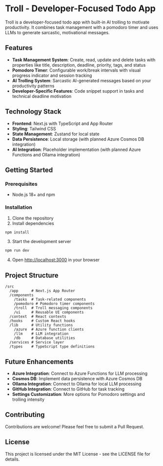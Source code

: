 # Troll - Developer-Focused Todo App

Troll is a developer-focused todo app with built-in AI trolling to motivate productivity. It combines task management with a pomodoro timer and uses LLMs to generate sarcastic, motivational messages.

## Features

- **Task Management System**: Create, read, update and delete tasks with properties like title, description, deadline, priority, tags, and status
- **Pomodoro Timer**: Configurable work/break intervals with visual progress indicator and session tracking
- **AI Trolling System**: Sarcastic AI-generated messages based on your productivity patterns
- **Developer-Specific Features**: Code snippet support in tasks and technical deadline motivation

## Technology Stack

- **Frontend**: Next.js with TypeScript and App Router
- **Styling**: Tailwind CSS
- **State Management**: Zustand for local state
- **Data Persistence**: Local storage (with planned Azure Cosmos DB integration)
- **AI Integration**: Placeholder implementation (with planned Azure Functions and Ollama integration)

## Getting Started

### Prerequisites

- Node.js 18+ and npm

### Installation

1. Clone the repository
2. Install dependencies
```bash
npm install
```
3. Start the development server
```bash
npm run dev
```
4. Open [http://localhost:3000](http://localhost:3000) in your browser

## Project Structure

```
/src
  /app      # Next.js App Router
  /components
    /tasks  # Task-related components
    /pomodoro # Pomodoro timer components
    /troll  # Troll messaging components
    /ui     # Reusable UI components
  /context  # React contexts
  /hooks    # Custom React hooks
  /lib      # Utility functions
    /azure  # Azure function clients
    /llm    # LLM integration
    /db     # Database utilities
  /services # Service layer
  /types    # TypeScript type definitions
```

## Future Enhancements

- **Azure Integration**: Connect to Azure Functions for LLM processing
- **Cosmos DB**: Implement data persistence with Azure Cosmos DB
- **Ollama Integration**: Connect to Ollama for local LLM processing
- **GitHub Integration**: Connect to GitHub for task tracking
- **Settings Customization**: More options for Pomodoro settings and trolling intensity

## Contributing

Contributions are welcome! Please feel free to submit a Pull Request.

## License

This project is licensed under the MIT License - see the LICENSE file for details.
